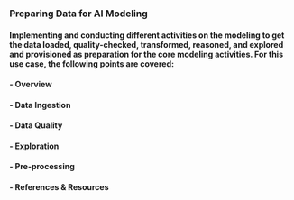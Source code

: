 ### Preparing Data for AI Modeling
#### Implementing and conducting different activities on the modeling to get the data loaded, quality-checked, transformed, reasoned, and explored and provisioned as preparation for the core modeling activities. For this use case, the following points are covered:
#### - Overview
#### - Data Ingestion
#### - Data Quality
#### - Exploration
#### - Pre-processing
#### - References & Resources

